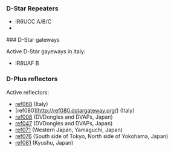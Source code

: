 ### D-Star Repeaters

* IR6UCC A/B/C
* 

### D-Star gateways

Active D-Star gayeways in italy:

 * IR8UAF B 
 

### D-Plus reflectors

Active reflectors:

 * [ref068](http://ref068.dstargateway.org/) (Italy)
 * [ref080][http://ref080.dstargateway.org/) (Italy)
 * [ref008](http://ref008.dstargateway.org/) (DVDongles and DVAPs, Japan)
 * [ref047](http://ref047.dstargateway.org/) (DVDongles and DVAPs, Japan)
 * [ref071](http://ref071.dstargateway.org/) (Western Japan, Yamaguchi, Japan)
 * [ref076](http://ref076.dstargateway.org/) (South side of Tokyo, North side of Yokohama, Japan)
 * [ref081](http://ref081.dstargateway.org/) (Kyushu, Japan)


